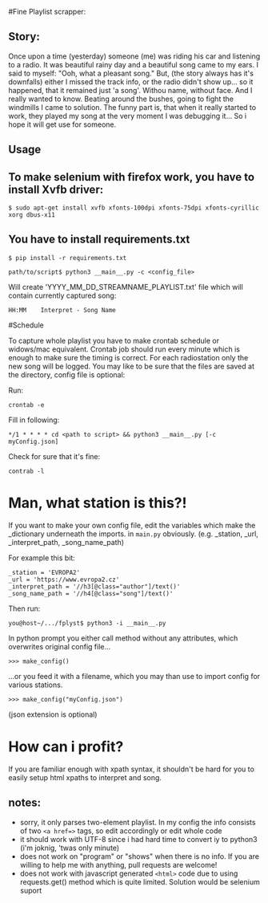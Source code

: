 #Fine Playlist scrapper:

## Story:

Once upon a time (yesterday) someone (me) was riding his car and listening to a radio. It was beautiful rainy day and a beautiful song came to my ears. I said to myself: "Ooh, what a pleasant song." But, (the story always has it's downfalls) either I missed the track info, or the radio didn't show up... so it happened, that it remained just 'a song'. Withou name, without face. And I really wanted to know. Beating around the bushes, going to fight the windmills I came to solution. The funny part is, that when it really started to work, they played my song at the very moment I was debugging it... So i hope it will get use for someone.

## Usage

## To make selenium with firefox work, you have to install Xvfb driver:

```
$ sudo apt-get install xvfb xfonts-100dpi xfonts-75dpi xfonts-cyrillic xorg dbus-x11
```

## You have to install requirements.txt

```
$ pip install -r requirements.txt
```

```
path/to/script$ python3 __main__.py -c <config_file>
```
Will create 'YYYY_MM_DD_STREAMNAME_PLAYLIST.txt' file which will contain currently captured song:
```
HH:MM    Interpret - Song Name
```

#Schedule

To capture whole playlist you have to make crontab schedule or widows/mac equivalent.
Crontab job should run every minute which is enough to make sure the timing is correct. For each radiostation only the new song will be logged.
You may like to be sure that the files are saved at the directory, config file is optional:

Run:
```
crontab -e
```
Fill in following:
```
*/1 * * * * cd <path to script> && python3 __main__.py [-c myConfig.json]
```
Check for sure that it's fine:
```
contrab -l
````

# Man, what station is this?!

If you want to make your own config file, edit the variables which make the _dictionary underneath the imports. in ```main.py``` obviously. (e.g. _station, _url, _interpret_path,  _song_name_path)

For example this bit:
```
_station = 'EVROPA2'
_url = 'https://www.evropa2.cz'
_interpret_path = '//h3[@class="author"]/text()'
_song_name_path = '//h4[@class="song"]/text()'
````

Then run:
```
you@host~/.../fplyst$ python3 -i __main__.py
```
In python prompt you either call method without any attributes, which overwrites original config file...
``` 
>>> make_config()
```
...or you feed it with a filename, which you may than use to import config for various stations.
```
>>> make_config("myConfig.json")
```
(json extension is optional)

# How can i profit?

If you are familiar enough with xpath syntax, it shouldn't be hard for you to easily setup html xpaths to interpret and song.

## notes:
* sorry, it only parses two-element playlist. In my config the info consists of two ```<a href=>``` tags, so edit accordingly or edit whole code
* it should work with UTF-8 since i had hard time to convert iy to python3 (i'm joknig, 'twas only minute)
* does not work on "program" or "shows" when there is no info. If you are willing to help me with anything, pull requests are welcome!
* does not work with javascript generated ```<html>``` code due to using requests.get() method which is quite limited. Solution would be selenium suport
